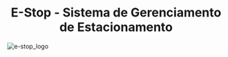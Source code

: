 <h1 align="center"> E-Stop - Sistema de Gerenciamento de Estacionamento </h1>

![e-stop_logo](https://user-images.githubusercontent.com/49043987/190279860-e0451898-a88a-4760-bb4d-73c135fbb967.png)
